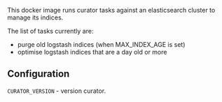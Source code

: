 This docker image runs curator tasks against an elasticsearch cluster to manage its indices.

The list of tasks currently are:
* purge old logstash indices (when MAX_INDEX_AGE is set)
* optimise logstash indices that are a day old or more

## Configuration

`CURATOR_VERSION` - version curator.

